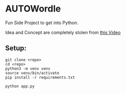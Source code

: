 # AUTOWordle

Fun Side Project to get into Python.


Idea and Concept are completely stolen from [this Video](https://www.youtube.com/watch?v=v68zYyaEmEA&ab_channel=3Blue1Brown)

## Setup:

```shell 
git clone <repo>
cd <repo>
python3 -m venv venv
source venv/bin/activate
pip install -r requirements.txt

python app.py
```


